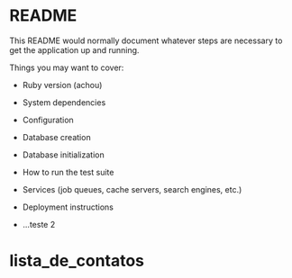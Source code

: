 # README

This README would normally document whatever steps are necessary to get the
application up and running.

Things you may want to cover:

* Ruby version (achou)

* System dependencies

* Configuration

* Database creation

* Database initialization

* How to run the test suite

* Services (job queues, cache servers, search engines, etc.)

* Deployment instructions

* ...teste 2
# lista_de_contatos
